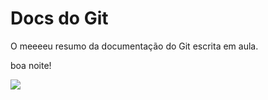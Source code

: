 # Docs do Git

O meeeeu resumo da documentação do Git
escrita em aula.

boa noite!

![](img/arte.jfif)

